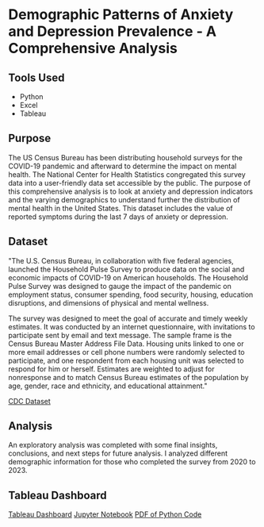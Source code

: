 # Demographic Patterns of Anxiety and Depression Prevalence - A Comprehensive Analysis

## Tools Used 
* Python
* Excel
* Tableau 

## Purpose 
The US Census Bureau has been distributing household surveys for the COVID-19 pandemic and afterward to determine the impact on mental health. The National Center for Health Statistics congregated this survey data into a user-friendly data set accessible by the public. The purpose of this comprehensive analysis is to look at anxiety and depression indicators and the varying demographics to understand further the distribution of mental health in the United States. This dataset includes the value of reported symptoms during the last 7 days of anxiety or depression. 

## Dataset 
"The U.S. Census Bureau, in collaboration with five federal agencies, launched the Household Pulse Survey to produce data on the social and economic impacts of COVID-19 on American households. The Household Pulse Survey was designed to gauge the impact of the pandemic on employment status, consumer spending, food security, housing, education disruptions, and dimensions of physical and mental wellness.

The survey was designed to meet the goal of accurate and timely weekly estimates. It was conducted by an internet questionnaire, with invitations to participate sent by email and text message. The sample frame is the Census Bureau Master Address File Data. Housing units linked to one or more email addresses or cell phone numbers were randomly selected to participate, and one respondent from each housing unit was selected to respond for him or herself. Estimates are weighted to adjust for nonresponse and to match Census Bureau estimates of the population by age, gender, race and ethnicity, and educational attainment."

[CDC Dataset](https://data.cdc.gov/NCHS/Indicators-of-Anxiety-or-Depression-Based-on-Repor/8pt5-q6wp/about_data)

## Analysis 
An exploratory analysis was completed with some final insights, conclusions, and next steps for future analysis. I analyzed different demographic information for those who completed the survey from 2020 to 2023.

## Tableau Dashboard 
[Tableau Dashboard](https://public.tableau.com/views/DemographicPatternsofAnxietyandDepressionPrevalence/Dashboard1?:language=en-US&:display_count=n&:origin=viz_share_link) 
[Jupyter Notebook](https://github.com/makavendano/Demographic-Analysis-of-Anxiety-and-Depression/blob/main/Depression%20and%20Anxiety%20-%20Comprehensive%20Analysis.ipynb)
[PDF of Python Code](https://github.com/makavendano/Demographic-Analysis-of-Anxiety-and-Depression/blob/main/Depression%20and%20Anxiety%20-%20Comprehensive%20Analysis.pdf)
